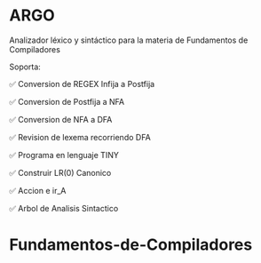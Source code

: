 # ARGO

Analizador léxico y sintáctico para la materia de Fundamentos de Compiladores

Soporta:

✅ Conversion de REGEX Infija a Postfija

✅ Conversion de Postfija a NFA

✅ Conversion de NFA a DFA

✅ Revision de lexema recorriendo DFA

✅ Programa en lenguaje TINY

✅ Construir LR(0) Canonico

✅ Accion e ir_A

✅ Arbol de Analisis Sintactico

# Fundamentos-de-Compiladores

